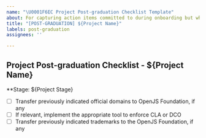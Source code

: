 ```yaml
---
name: "\U0001F6EC Project Post-graduation Checklist Template"
about: For capturing action items committed to during onboarding but which weren't actionable until the project had graduated. 
title: "[POST-GRADUATION] ${Project Name}"
labels: post-graduation
assignees: ''

---
```


## Project Post-graduation Checklist - ${Project Name}

<!--Copied from ../../PROJECT_PROGRESSION.md on 2019-10-31 -->

**Stage: ${Project Stage}

- [ ] Transfer previously indicated official domains to OpenJS Foundation, if any
- [ ] If relevant, implement the appropriate tool to enforce CLA or DCO
- [ ] Transfer previously indicated trademarks to the OpenJS Foundation, if any
